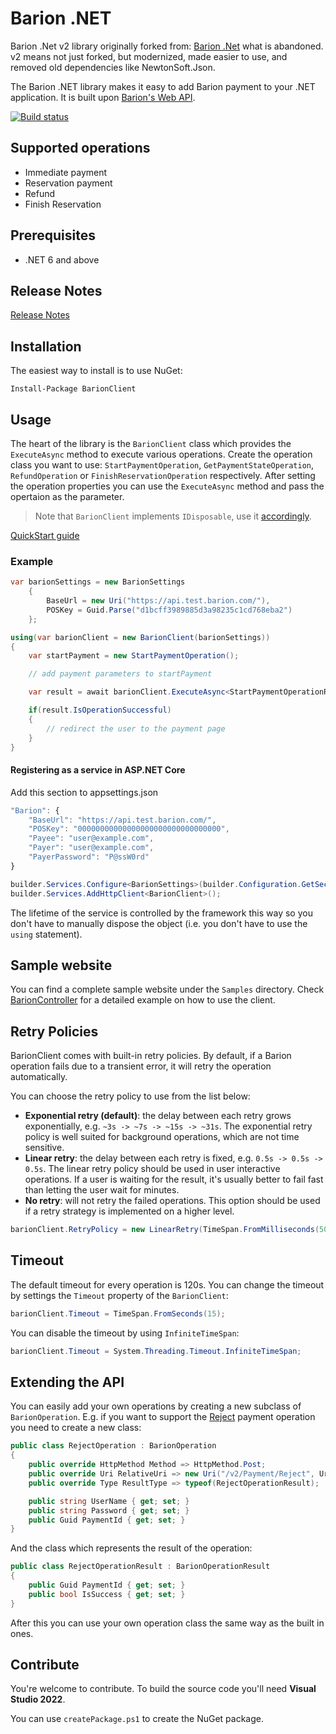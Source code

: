# Barion .NET

Barion .Net v2 library originally forked from: [Barion .Net](https://github.com/szelpe/barion-dotnet) what is abandoned.
v2 means not just forked, but modernized, made easier to use, and removed old dependencies like NewtonSoft.Json.

The Barion .NET library makes it easy to add Barion payment to your .NET application. It is built upon [Barion's Web API](https://doksi.barion.com/).

[![Build status](https://ci.appveyor.com/api/projects/status/ixe1udvb57sbh0hv/branch/master?svg=true)](https://ci.appveyor.com/project/szelpe/barion-dotnet/branch/master)

## Supported operations

- Immediate payment
- Reservation payment
- Refund
- Finish Reservation

## Prerequisites

- .NET 6 and above

## Release Notes

[Release Notes](https://github.com/szelpe/barion-dotnet/blob/master/ReleaseNotes.md)

## Installation

The easiest way to install is to use NuGet:

```
Install-Package BarionClient
```

## Usage

The heart of the library is the `BarionClient` class which provides the `ExecuteAsync` method to execute various operations.
Create the operation class you want to use: `StartPaymentOperation`, `GetPaymentStateOperation`, `RefundOperation` or `FinishReservationOperation` respectively.
After setting the operation properties you can use the `ExecuteAsync` method and pass the opertaion as the parameter.

> Note that `BarionClient` implements `IDisposable`, use it [accordingly](https://msdn.microsoft.com/en-us/library/yh598w02.aspx).

[QuickStart guide](https://github.com/szelpe/barion-dotnet/blob/master/QuickStart.md)

### Example

``` csharp
var barionSettings = new BarionSettings
    {
        BaseUrl = new Uri("https://api.test.barion.com/"),
        POSKey = Guid.Parse("d1bcff3989885d3a98235c1cd768eba2")
    };

using(var barionClient = new BarionClient(barionSettings))
{
	var startPayment = new StartPaymentOperation();

	// add payment parameters to startPayment

	var result = await barionClient.ExecuteAsync<StartPaymentOperationResult>(startPayment);

	if(result.IsOperationSuccessful)
	{
		// redirect the user to the payment page
	}
}
```

#### Registering as a service in ASP.NET Core

Add this section to appsettings.json

```js
"Barion": {
    "BaseUrl": "https://api.test.barion.com/",
    "POSKey": "00000000000000000000000000000000",
    "Payee": "user@example.com",
    "Payer": "user@example.com",
    "PayerPassword": "P@ssW0rd"
}
```
```csharp
builder.Services.Configure<BarionSettings>(builder.Configuration.GetSection("Barion"));
builder.Services.AddHttpClient<BarionClient>();
```

The lifetime of the service is controlled by the framework this way so you don't have to manually dispose the object (i.e. you don't have to use the `using` statement).

## Sample website

You can find a complete sample website under the `Samples` directory. Check [BarionController](https://github.com/szelpe/barion-dotnet/blob/master/Samples/SampleWebsite/Controllers/BarionController.cs) for a detailed example on how to use the client.

## Retry Policies

BarionClient comes with built-in retry policies. By default, if a Barion operation fails due to a transient error, it will retry the operation automatically.

You can choose the retry policy to use from the list below:

- **Exponential retry (default)**: the delay between each retry grows exponentially, e.g. `~3s -> ~7s -> ~15s -> ~31s`. The exponential retry policy is well suited for background operations, which are not time sensitive.
- **Linear retry**: the delay between each retry is fixed, e.g. `0.5s -> 0.5s -> 0.5s`. The linear retry policy should be used in user interactive operations. If a user is waiting for the result, it's usually better to fail fast than letting the user wait for minutes.
- **No retry**: will not retry the failed operations. This option should be used if a retry strategy is implemented on a higher level.

``` csharp
barionClient.RetryPolicy = new LinearRetry(TimeSpan.FromMilliseconds(500), 3);
```

## Timeout

The default timeout for every operation is 120s. You can change the timeout by settings the `Timeout` property of the `BarionClient`:

``` csharp
barionClient.Timeout = TimeSpan.FromSeconds(15);
```

You can disable the timeout by using `InfiniteTimeSpan`:

``` csharp
barionClient.Timeout = System.Threading.Timeout.InfiniteTimeSpan;
```

## Extending the API

You can easily add your own operations by creating a new subclass of `BarionOperation`. E.g. if you want to support the [Reject](https://doksi.barion.com/Payment-Reject-v2) payment operation you need to create a new class:

``` csharp
public class RejectOperation : BarionOperation
{
    public override HttpMethod Method => HttpMethod.Post;
    public override Uri RelativeUri => new Uri("/v2/Payment/Reject", UriKind.Relative);
    public override Type ResultType => typeof(RejectOperationResult);

    public string UserName { get; set; }
    public string Password { get; set; }
    public Guid PaymentId { get; set; }
}
```

And the class which represents the result of the operation:

``` csharp
public class RejectOperationResult : BarionOperationResult
{
    public Guid PaymentId { get; set; }
    public bool IsSuccess { get; set; }
}
```

After this you can use your own operation class the same way as the built in ones.

## Contribute

You're welcome to contribute. To build the source code you'll need **Visual Studio 2022**.

You can use `createPackage.ps1` to create the NuGet package.
